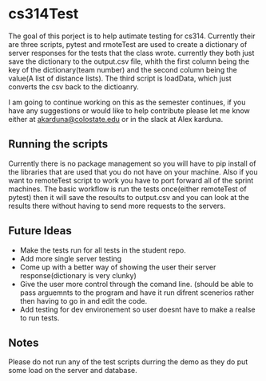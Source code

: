 # cs314Test
The goal of this porject is to help autimate testing for cs314. Currently their are three scripts, pytest and rmoteTest are used to create a dictionary of server responses for the tests that the class wrote.
currently they both just save the dictionary to the output.csv file, whith the first column being the key of the dictionary(team number) and the second column being the value(A list of distance lists).
The third script is loadData, which just converts the csv back to the dictioanry. 

I am going to continue working on this as the semester continues, if you have any suggestions or would like to help contribute please let me know either at akarduna@colostate.edu or in the slack at Alex karduna. 

## Running the scripts
Currently there is no package management so you will have to pip install of the libraries that are used that you do not have on your machine. 
Also if you want to remoteTest script to work you have to port forward all of the sprint machines. The basic workflow is run the tests once(either remoteTest of pytest) then it will save the resoults to output.csv and you can look at the results there without having to send more requests to the servers. 

## Future Ideas
* Make the tests run for all tests in the student repo.
* Add more single server testing
* Come up with a better way of showing the user their server response(dictionary is very clunky)
* Give the user more control through the comand line. (should be able to pass arguemnts to the program and have it run difrent scenerios rather then having to go in and edit the code.
* Add testing for dev environement so user doesnt have to make a realse to run tests. 

## Notes
Please do not run any of the test scripts durring the demo as they do put some load on the server and database. 
